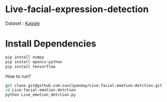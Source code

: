 # Live-facial-expression-detection

Dataset : [Kaggle](https://www.kaggle.com/deadskull7/fer2013)

# Install Dependencies
```bash
pip install numpy
pip install opencv-python
pip install tensorflow
```
How to run?

```bash
git clone git@github.com:sunilpanday/Live-facial-emotion-detction.git
cd Live-facial-emotion-detction
python Live_emotion_detction.py
```
